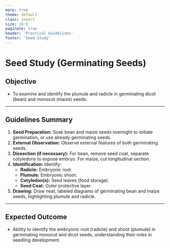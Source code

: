 ```yaml
---
marp: true
theme: default
class: invert
size: 16:9
paginate: true
header: 'Practical Guidelines'
footer: 'Seed Study'
---
```


# Seed Study (Germinating Seeds)

## Objective

*   To examine and identify the plumule and radicle in germinating dicot (bean) and monocot (maize) seeds.

---

## Guidelines Summary

1.  **Seed Preparation:** Soak bean and maize seeds overnight to initiate germination, or use already germinating seeds.
2.  **External Observation:** Observe external features of both germinating seeds.
3.  **Dissection (if necessary):** For bean, remove seed coat, separate cotyledons to expose embryo. For maize, cut longitudinal section.
4.  **Identification:** Identify:
    *   **Radicle:** Embryonic root.
    *   **Plumule:** Embryonic shoot.
    *   **Cotyledon(s):** Seed leaves (food storage).
    *   **Seed Coat:** Outer protective layer.
5.  **Drawing:** Draw neat, labeled diagrams of germinating bean and maize seeds, highlighting plumule and radicle.

---

## Expected Outcome

*   Ability to identify the embryonic root (radicle) and shoot (plumule) in germinating monocot and dicot seeds, understanding their roles in seedling development.
